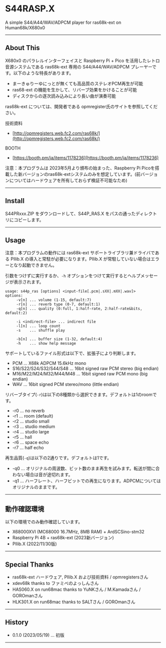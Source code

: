 # S44RASP.X

A simple S44/A44/WAV/ADPCM player for ras68k-ext on Human68k/X680x0

---

## About This

X680x0 のパラレルインターフェイスと Raspberry Pi + Pico を活用したレトロ音源システムである ras68k-ext 専用の S44/A44/WAV/ADPCM プレーヤーです。以下のような特長があります。

- まーきゅりーゆにっとが無くても高品質のステレオPCM再生が可能
- ras68-ext の機能を生かして、リバーブ効果をかけることが可能
- ディスクからの逐次読み込みにより長い曲が演奏可能

ras68k-ext については、開発者である opmregister氏のサイトを参照してください。

技術資料
* [http://opmregisters.web.fc2.com/ras68k/](http://opmregisters.web.fc2.com/ras68k/)

BOOTH
* [https://booth.pm/ja/items/1178236](https://booth.pm/ja/items/1178236)


注意：本プログラムは 2023年5月より頒布の始まった、Raspberry Pi Picoを搭載した新バージョンのras68k-extシステムのみを想定しています。(前バージョンについてはハードウェアを所有しておらず検証不可能なため)

---

## Install

S44PRxxx.ZIP をダウンロードして、S44P_RAS.X をパスの通ったディレクトリにコピーします。

---

## Usage

注意：本プログラムの動作には ras68k-ext サポートライブラリ兼ドライバである PIlib.X の導入と常駐が必要になります。PIlib.X が常駐していない場合はエラーとなり起動できません。


引数をつけずに実行するか、`-h` オプションをつけて実行するとヘルプメッセージが表示されます。

    usage: s44p_ras [options] <input-file[.pcm|.sXX|.mXX|.wav]>
    options:
         -v[n] ... volume (1-15, default:7)
         -r[n] ... reverb type (0-7, default:1)
         -q[n] ... quality (0:full, 1:half-rate, 2:half-rate&bits, default:2)

         -i <indirect-file> ... indirect file
         -l[n] ... loop count
         -s    ... shuffle play

         -b[n] ... buffer size (1-32, default:4)
         -h    ... show help message

サポートしているファイル形式は以下で、拡張子により判断します。

- PCM ... X68k ADPCM 15.6kHz mono
- S16/S22/S24/S32/S44/S48 ... 16bit signed raw PCM stereo (big endian)
- M16/M22/M24/M32/M44/M48 ... 16bit signed raw PCM mono (big endian)
- WAV ... 16bit signed PCM stereo/mono (little endian)

リバーブタイプ(`-r`)は以下の8種類から選択できます。デフォルトは1のroomです。

* -r0 ... no reverb
* -r1 ... room (default)
* -r2 ... studio small
* -r3 ... studio medium
* -r4 ... studio large
* -r5 ... hall
* -r6 ... space echo
* -r7 ... half echo

再生品質(`-q`)は以下の2通りです。デフォルトは1です。

* -q0 ... オリジナルの周波数、ビット数のまま再生を試みます。転送が間に合わない場合は音が途切れます。
* -q1 ... ハーフレート、ハーフビットでの再生になります。ADPCMについてはオリジナルのままです。

---

## 動作確認環境

以下の環境でのみ動作確認しています。

* X68000XVI (MC68000 16.7MHz, 8MB RAM) + ArdSCSino-stm32
* Raspberry Pi 4B + ras68k-ext (2023新バージョン)
* PIlib.X (2022/11/30版)

---

## Special Thanks

* ras68k-ext ハードウェア, PIlib.X および技術資料 / opmregistersさん
* xdev68k thanks to ファミべのよっしんさん
* HAS060.X on run68mac thanks to YuNKさん / M.Kamadaさん / GOROmanさん
* HLK301.X on run68mac thanks to SALTさん / GOROmanさん

---

## History

* 0.1.0 (2023/05/19) ... 初版

---
